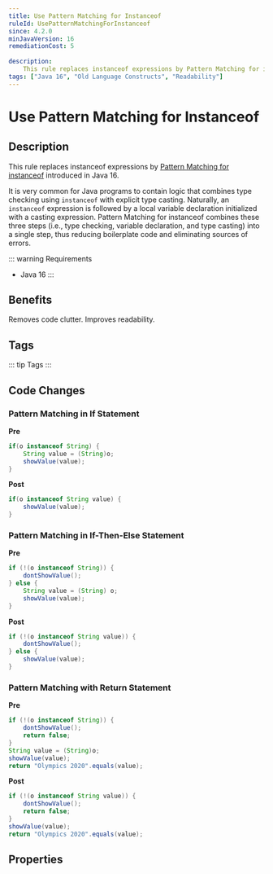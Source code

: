 ```yaml
---
title: Use Pattern Matching for Instanceof
ruleId: UsePatternMatchingForInstanceof
since: 4.2.0
minJavaVersion: 16
remediationCost: 5
    
description:
    This rule replaces instanceof expressions by Pattern Matching for instanceof expressions introduced in Java 16.
tags: ["Java 16", "Old Language Constructs", "Readability"]
---
```


# Use Pattern Matching for Instanceof

## Description

This rule replaces instanceof expressions by [Pattern Matching for instanceof](https://openjdk.java.net/jeps/394) introduced in Java 16. 

It is very common for Java programs to contain logic that combines type checking using `instanceof` with explicit type casting. 
Naturally, an `instanceof` expression is followed by a local variable declaration initialized with a casting expression. 
Pattern Matching for instanceof combines these three steps (i.e., type checking, variable declaration, and type casting) into a single step, thus reducing boilerplate code and eliminating sources of errors. 

::: warning Requirements
* Java 16
:::

## Benefits

Removes code clutter. Improves readability.

## Tags

::: tip Tags
<TagLinks />
:::

## Code Changes

### Pattern Matching in If Statement

__Pre__
```java
if(o instanceof String) {
    String value = (String)o;		
    showValue(value);
}
```

__Post__
```java
if(o instanceof String value) {
    showValue(value);
}
```

### Pattern Matching in If-Then-Else Statement

__Pre__
```java
if (!(o instanceof String)) {
    dontShowValue();
} else {
    String value = (String) o;
    showValue(value);
}
```

__Post__
```java
if (!(o instanceof String value)) {
    dontShowValue();
} else {
    showValue(value);
}
```

### Pattern Matching with Return Statement

__Pre__
```java
if (!(o instanceof String)) {
    dontShowValue();
    return false;
}
String value = (String)o;
showValue(value);
return "Olympics 2020".equals(value);
```

__Post__
```java
if (!(o instanceof String value)) {
    dontShowValue();
    return false;
}
showValue(value);
return "Olympics 2020".equals(value);
```

<VersionNotice />

## Properties

<RuleProperties />
